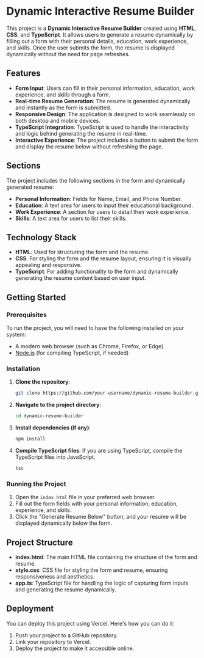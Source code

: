 # Dynamic Interactive Resume Builder

This project is a **Dynamic Interactive Resume Builder** created using **HTML**, **CSS**, and **TypeScript**. It allows users to generate a resume dynamically by filling out a form with their personal details, education, work experience, and skills. Once the user submits the form, the resume is displayed dynamically without the need for page refreshes.

## Features

- **Form Input**: Users can fill in their personal information, education, work experience, and skills through a form.
- **Real-time Resume Generation**: The resume is generated dynamically and instantly as the form is submitted.
- **Responsive Design**: The application is designed to work seamlessly on both desktop and mobile devices.
- **TypeScript Integration**: TypeScript is used to handle the interactivity and logic behind generating the resume in real-time.
- **Interactive Experience**: The project includes a button to submit the form and display the resume below without refreshing the page.

## Sections

The project includes the following sections in the form and dynamically generated resume:
- **Personal Information**: Fields for Name, Email, and Phone Number.
- **Education**: A text area for users to input their educational background.
- **Work Experience**: A section for users to detail their work experience.
- **Skills**: A text area for users to list their skills.

## Technology Stack

- **HTML**: Used for structuring the form and the resume.
- **CSS**: For styling the form and the resume layout, ensuring it is visually appealing and responsive.
- **TypeScript**: For adding functionality to the form and dynamically generating the resume content based on user input.

## Getting Started

### Prerequisites

To run the project, you will need to have the following installed on your system:
- A modern web browser (such as Chrome, Firefox, or Edge)
- [Node.js](https://nodejs.org/) (for compiling TypeScript, if needed)

### Installation

1. **Clone the repository**:
   ```bash
   git clone https://github.com/your-username/dynamic-resume-builder.git
   ```
   
2. **Navigate to the project directory**:
   ```bash
   cd dynamic-resume-builder
   ```

3. **Install dependencies (if any)**:
   ```bash
   npm install
   ```

4. **Compile TypeScript files**:
   If you are using TypeScript, compile the TypeScript files into JavaScript.
   ```bash
   tsc
   ```

### Running the Project

1. Open the `index.html` file in your preferred web browser.
2. Fill out the form fields with your personal information, education, experience, and skills.
3. Click the "Generate Resume Below" button, and your resume will be displayed dynamically below the form.

## Project Structure

- **index.html**: The main HTML file containing the structure of the form and resume.
- **style.css**: CSS file for styling the form and resume, ensuring responsiveness and aesthetics.
- **app.ts**: TypeScript file for handling the logic of capturing form inputs and generating the resume dynamically.

## Deployment

You can deploy this project using Vercel. Here's how you can do it:

1. Push your project to a GitHub repository.
2. Link your repository to Vercel.
3. Deploy the project to make it accessible online.
